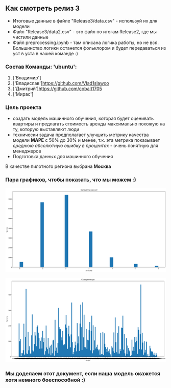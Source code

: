 ## Как смотреть релиз 3
- Итоговые данные в файле "Release3/data.csv" - используй их для модели
- Файл "Release3/data2.csv" - это файл по итогам Release2, где мы чистили данные
- Файл preprocessing.ipynb - там описана логика работы, но не вся. Большинство логики останется фольклором и будет передаваться из уст в уста в нашей команде :)


### Состав  Команды: 'ubuntu':
1. ['Владимир']
2. ['Владислав']https://github.com/Vlad1slawoo
3. ['Дмитрий']https://github.com/cobalt1705
4. ['Мирас'] 

### Цель проекта
- создать модель машинного обучения, которая будет оценивать квартиры и предлагать стоимость аренды максимально похожую на ту, которую выставляют люди 
- технически задача предполагает улучшить метрику качества модели **MAPE** с 50% до 30% и менее, т.к. эта метрика показывает *среднюю абсолютную ошибку в процентах* - очень понятную для менеджеров
- Подготовка данных для машинного обучения

В качестве пилотного региона выбрана **Москва** 


### Пара графиков, чтобы показать, что мы можем :)
![Комнаты](image.png)

![Метро](image-1.png)


### Мы доделаем этот документ, если наша модель окажется хотя немного боеспособной :)
